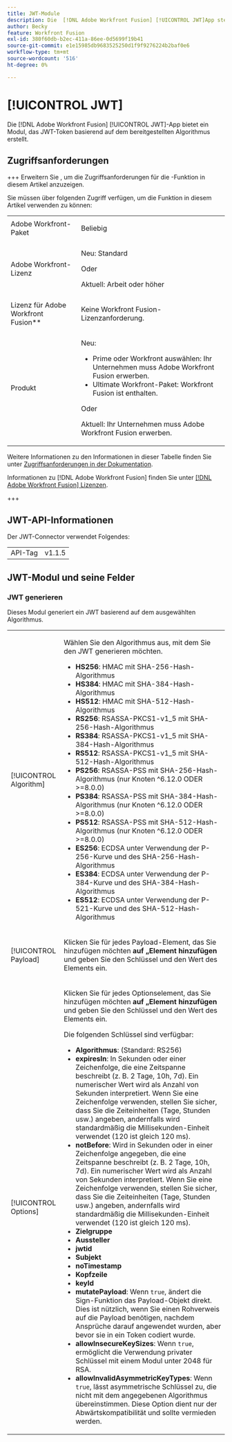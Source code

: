 ```yaml
---
title: JWT-Module
description: Die  [!DNL Adobe Workfront Fusion] [!UICONTROL JWT]App stellt ein Modul bereit, das JWT-Token basierend auf dem bereitgestellten Algorithmus erstellt.
author: Becky
feature: Workfront Fusion
exl-id: 380f60db-b2ec-411a-86ee-0d5699f19b41
source-git-commit: e1e15985db9683525250d1f9f9276224b2baf0e6
workflow-type: tm+mt
source-wordcount: '516'
ht-degree: 0%

---
```


# [!UICONTROL JWT]

Die [!DNL Adobe Workfront Fusion] [!UICONTROL JWT]-App bietet ein Modul, das JWT-Token basierend auf dem bereitgestellten Algorithmus erstellt.

## Zugriffsanforderungen

+++ Erweitern Sie , um die Zugriffsanforderungen für die -Funktion in diesem Artikel anzuzeigen.

Sie müssen über folgenden Zugriff verfügen, um die Funktion in diesem Artikel verwenden zu können:

<table style="table-layout:auto">
 <col> 
 <col> 
 <tbody> 
  <tr> 
   <td role="rowheader">Adobe Workfront-Paket</td> 
   <td> <p>Beliebig</p> </td> 
  </tr> 
  <tr data-mc-conditions=""> 
   <td role="rowheader">Adobe Workfront-Lizenz</td> 
   <td> <p>Neu: Standard</p><p>Oder</p><p>Aktuell: Arbeit oder höher</p> </td> 
  </tr> 
  <tr> 
   <td role="rowheader">Lizenz für Adobe Workfront Fusion**</td> 
   <td>
   <p>Keine Workfront Fusion-Lizenzanforderung.</p>
   </td> 
  </tr> 
  <tr> 
   <td role="rowheader">Produkt</td> 
   <td>
   <p>Neu:</p> <ul><li>Prime oder Workfront auswählen: Ihr Unternehmen muss Adobe Workfront Fusion erwerben.</li><li>Ultimate Workfront-Paket: Workfront Fusion ist enthalten.</li></ul>
   <p>Oder</p>
   <p>Aktuell: Ihr Unternehmen muss Adobe Workfront Fusion erwerben.</p>
   </td> 
  </tr>
 </tbody> 
</table>

Weitere Informationen zu den Informationen in dieser Tabelle finden Sie unter [Zugriffsanforderungen in der Dokumentation](/help/workfront-fusion/references/licenses-and-roles/access-level-requirements-in-documentation.md).

Informationen zu [!DNL Adobe Workfront Fusion] finden Sie unter [[!DNL Adobe Workfront Fusion] Lizenzen](/help/workfront-fusion/set-up-and-manage-workfront-fusion/licensing-operations-overview/license-automation-vs-integration.md).

+++

## JWT-API-Informationen

Der JWT-Connector verwendet Folgendes:

<table style="table-layout:auto"> 
 <col> 
 <col> 
 <tbody> 
   <tr> 
   <td role="rowheader">API-Tag</td> 
   <td>v1.1.5</td> 
  </tr>
 </tbody> 
 </table>

## JWT-Modul und seine Felder

### JWT generieren

Dieses Modul generiert ein JWT basierend auf dem ausgewählten Algorithmus.

<table style="table-layout:auto"> 
 <col data-mc-conditions=""> 
 <col data-mc-conditions=""> 
 <tbody> 
  <tr> 
   <td role="rowheader">[!UICONTROL Algorithm]</td> 
   <td> <p>Wählen Sie den Algorithmus aus, mit dem Sie den JWT generieren möchten.</p> <ul>
   <li><b>HS256</b>: HMAC mit SHA-256-Hash-Algorithmus</li>
   <li><b>HS384</b>: HMAC mit SHA-384-Hash-Algorithmus</li>
   <li><b>HS512</b>: HMAC mit SHA-512-Hash-Algorithmus</li>
   <li><b>RS256</b>: RSASSA-PKCS1-v1_5 mit SHA-256-Hash-Algorithmus</li>
   <li><b>RS384</b>: RSASSA-PKCS1-v1_5 mit SHA-384-Hash-Algorithmus</li>
   <li><b>RS512</b>: RSASSA-PKCS1-v1_5 mit SHA-512-Hash-Algorithmus</li>
   <li><b>PS256</b>: RSASSA-PSS mit SHA-256-Hash-Algorithmus (nur Knoten ^6.12.0 ODER &gt;=8.0.0)</li>
   <li><b>PS384</b>: RSASSA-PSS mit SHA-384-Hash-Algorithmus (nur Knoten ^6.12.0 ODER &gt;=8.0.0)</li>
   <li><b>PS512</b>: RSASSA-PSS mit SHA-512-Hash-Algorithmus (nur Knoten ^6.12.0 ODER &gt;=8.0.0)</li>
   <li><b>ES256</b>: ECDSA unter Verwendung der P-256-Kurve und des SHA-256-Hash-Algorithmus</li>
   <li><b>ES384</b>: ECDSA unter Verwendung der P-384-Kurve und des SHA-384-Hash-Algorithmus</li>
   <li><b>ES512</b>: ECDSA unter Verwendung der P-521-Kurve und des SHA-512-Hash-Algorithmus</li>
   </ul></td> 
  </tr> 
  <tr> 
   <td role="rowheader">[!UICONTROL Payload] </td> 
   <td> <p>Klicken Sie für jedes Payload-Element, das Sie hinzufügen möchten<b> auf „Element hinzufügen</b> und geben Sie den Schlüssel und den Wert des Elements ein.</p> </td> 
  </tr> 
  <tr> 
   <td role="rowheader">[!UICONTROL Options] </td> 
   <td> <p>Klicken Sie für jedes Optionselement, das Sie hinzufügen möchten<b> auf „Element hinzufügen</b> und geben Sie den Schlüssel und den Wert des Elements ein.</p> <p>Die folgenden Schlüssel sind verfügbar:
   <ul>
   <li><b>Algorithmus</b>: (Standard: RS256)</li>
   <li><b>expiresIn</b>: In Sekunden oder einer Zeichenfolge, die eine Zeitspanne beschreibt (z. B. 2 Tage, 10h, 7d). Ein numerischer Wert wird als Anzahl von Sekunden interpretiert. Wenn Sie eine Zeichenfolge verwenden, stellen Sie sicher, dass Sie die Zeiteinheiten (Tage, Stunden usw.) angeben, andernfalls wird standardmäßig die Millisekunden-Einheit verwendet (120 ist gleich 120 ms).</li>
   <li><b>notBefore</b>: Wird in Sekunden oder in einer Zeichenfolge angegeben, die eine Zeitspanne beschreibt (z. B. 2 Tage, 10h, 7d). Ein numerischer Wert wird als Anzahl von Sekunden interpretiert. Wenn Sie eine Zeichenfolge verwenden, stellen Sie sicher, dass Sie die Zeiteinheiten (Tage, Stunden usw.) angeben, andernfalls wird standardmäßig die Millisekunden-Einheit verwendet (120 ist gleich 120 ms).
</li>
   <li><b>Zielgruppe</b></li>
   <li><b>Aussteller</b></li>
   <li><b>jwtid</b></li>
   <li><b>Subjekt</b></li>
   <li><b>noTimestamp</b></li>
   <li><b>Kopfzeile</b></li>
   <li><b>keyId</b></li>
   <li><b>mutatePayload</b>: Wenn <code>true</code>, ändert die Sign-Funktion das Payload-Objekt direkt. Dies ist nützlich, wenn Sie einen Rohverweis auf die Payload benötigen, nachdem Ansprüche darauf angewendet wurden, aber bevor sie in ein Token codiert wurde.</li>
   <li><b>allowInsecureKeySizes</b>: Wenn <code>true</code>, ermöglicht die Verwendung privater Schlüssel mit einem Modul unter 2048 für RSA.</li>
   <li><b>allowInvalidAsymmetricKeyTypes</b>: Wenn <code>true</code>, lässt asymmetrische Schlüssel zu, die nicht mit dem angegebenen Algorithmus übereinstimmen. Diese Option dient nur der Abwärtskompatibilität und sollte vermieden werden.</li>
   </ul>
   </td> 
  </tr> 
 </tbody> 
</table>
